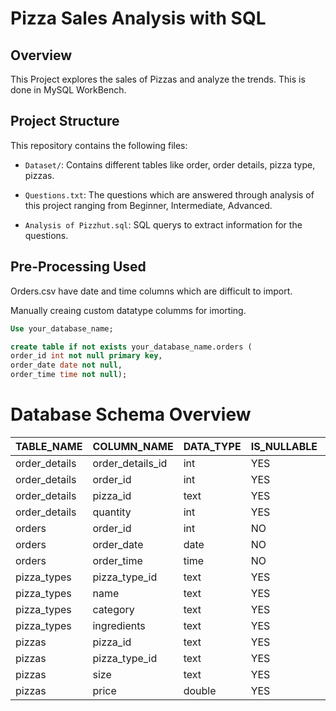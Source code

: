 # Pizza Sales Analysis with SQL

## Overview
This Project explores the sales of Pizzas and analyze the trends. This is done in MySQL WorkBench.

## Project Structure
This repository contains the following files:

- `Dataset/`: Contains different tables like order, order details, pizza type, pizzas.

- `Questions.txt`: The questions which are answered through analysis of this project ranging from Beginner, Intermediate, Advanced.

- `Analysis of Pizzhut.sql`: SQL querys to extract information for the questions.

## Pre-Processing Used
Orders.csv have date and time columns which are difficult to import.

Manually creaing custom datatype columms for imorting.

```sql
Use your_database_name;

create table if not exists your_database_name.orders (
order_id int not null primary key,
order_date date not null,
order_time time not null);
```
# Database Schema Overview

| TABLE_NAME   | COLUMN_NAME        | DATA_TYPE | IS_NULLABLE | COLUMN_KEY | COLUMN_DEFAULT | EXTRA |
|--------------|--------------------|-----------|-------------|------------|----------------|-------|
| order_details| order_details_id    | int       | YES         |            | NULL           |       |
| order_details| order_id            | int       | YES         |            | NULL           |       |
| order_details| pizza_id            | text      | YES         |            | NULL           |       |
| order_details| quantity            | int       | YES         |            | NULL           |       |
| orders       | order_id            | int       | NO          | PRI        | NULL           |       |
| orders       | order_date          | date      | NO          |            | NULL           |       |
| orders       | order_time          | time      | NO          |            | NULL           |       |
| pizza_types  | pizza_type_id       | text      | YES         |            | NULL           |       |
| pizza_types  | name                | text      | YES         |            | NULL           |       |
| pizza_types  | category            | text      | YES         |            | NULL           |       |
| pizza_types  | ingredients         | text      | YES         |            | NULL           |       |
| pizzas       | pizza_id            | text      | YES         |            | NULL           |       |
| pizzas       | pizza_type_id       | text      | YES         |            | NULL           |       |
| pizzas       | size                | text      | YES         |            | NULL           |       |
| pizzas       | price               | double    | YES         |            | NULL           |       |

